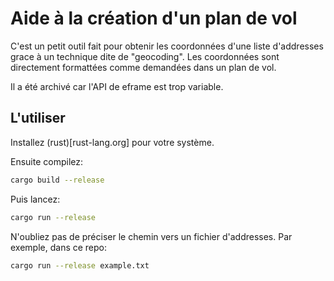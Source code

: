 # Aide à la création d'un plan de vol
C'est un petit outil fait pour obtenir les coordonnées d'une liste d'addresses
grace à un technique dite de "geocoding". Les coordonnées sont directement
formattées comme demandées dans un plan de vol.

Il a été archivé car l'API de eframe est trop variable.

## L'utiliser
Installez (rust)[rust-lang.org] pour votre système.

Ensuite compilez:
```bash
cargo build --release
```
Puis lancez:
```bash
cargo run --release
```
N'oubliez pas de préciser le chemin vers un fichier d'addresses. Par exemple,
dans ce repo:
```bash
cargo run --release example.txt
```
